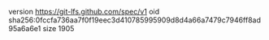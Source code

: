 version https://git-lfs.github.com/spec/v1
oid sha256:0fccfa736aa7f0f19eec3d410785995909d8d4a66a7479c7946ff8ad95a6a6e1
size 1905
